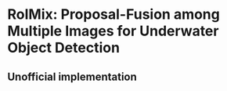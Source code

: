 # RoIMix: Proposal-Fusion among Multiple Images for Underwater Object Detection
## Unofficial implementation

